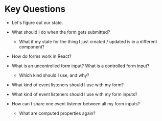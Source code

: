 # Key Questions

* Let's figure out our state.
* What should I do when the form gets submitted?
  * What if my state for the thing I just created / updated is in a different component?


* How do forms work in React?
* What is an uncontrolled form input? What is a controlled form input?
  * Which kind should I use, and why?
* What kind of event listeners should I use with my form?
* What kind of event listeners should I use with my form inputs?
* How can I share one event listener between all my form inputs?
  * What are computed properties again?
